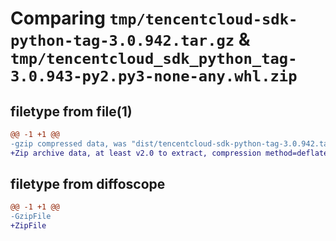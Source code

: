 # Comparing `tmp/tencentcloud-sdk-python-tag-3.0.942.tar.gz` & `tmp/tencentcloud_sdk_python_tag-3.0.943-py2.py3-none-any.whl.zip`

## filetype from file(1)

```diff
@@ -1 +1 @@
-gzip compressed data, was "dist/tencentcloud-sdk-python-tag-3.0.942.tar", last modified: Tue Jul 25 04:25:19 2023, max compression
+Zip archive data, at least v2.0 to extract, compression method=deflate
```

## filetype from diffoscope

```diff
@@ -1 +1 @@
-GzipFile
+ZipFile
```

